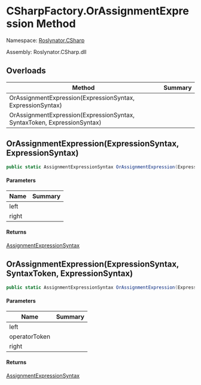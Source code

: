 # CSharpFactory\.OrAssignmentExpression Method

Namespace: [Roslynator.CSharp](../../README.md)

Assembly: Roslynator\.CSharp\.dll

## Overloads

| Method | Summary |
| ------ | ------- |
| OrAssignmentExpression\(ExpressionSyntax, ExpressionSyntax\) | |
| OrAssignmentExpression\(ExpressionSyntax, SyntaxToken, ExpressionSyntax\) | |

## OrAssignmentExpression\(ExpressionSyntax, ExpressionSyntax\)

```csharp
public static AssignmentExpressionSyntax OrAssignmentExpression(ExpressionSyntax left, ExpressionSyntax right)
```

#### Parameters

| Name | Summary |
| ---- | ------- |
| left | |
| right | |

#### Returns

[AssignmentExpressionSyntax](https://docs.microsoft.com/en-us/dotnet/api/microsoft.codeanalysis.csharp.syntax.assignmentexpressionsyntax)

## OrAssignmentExpression\(ExpressionSyntax, SyntaxToken, ExpressionSyntax\)

```csharp
public static AssignmentExpressionSyntax OrAssignmentExpression(ExpressionSyntax left, SyntaxToken operatorToken, ExpressionSyntax right)
```

#### Parameters

| Name | Summary |
| ---- | ------- |
| left | |
| operatorToken | |
| right | |

#### Returns

[AssignmentExpressionSyntax](https://docs.microsoft.com/en-us/dotnet/api/microsoft.codeanalysis.csharp.syntax.assignmentexpressionsyntax)

